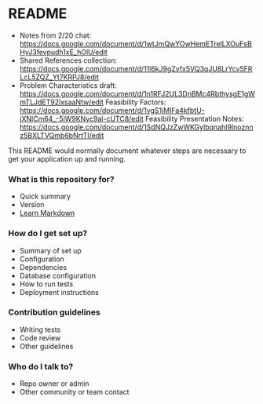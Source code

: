 # README #

* Notes from 2/20 chat: https://docs.google.com/document/d/1wtJmQwYOwHemETrelLXOuFsBHyJ3fevpudh1xE_hOlU/edit
* Shared References collection: https://docs.google.com/document/d/11l6kJ9gZvfx5VQ3qJU8LrYcv5FRLcL5ZQZ_Yt7KRPJ8/edit
* Problem Characteristics draft: https://docs.google.com/document/d/1n1RFJ2UL3DnBMc4RbthysgE1gWmTLJdET92lxsaaNtw/edit
Feasibility Factors: https://docs.google.com/document/d/1vgS1jMIFa4kfbtU-jXNlCm64_-5iW9KNyc9al-cUTC8/edit
Feasibility Presentation Notes: https://docs.google.com/document/d/1SdNQJzZwWKGylbqnahI9lnoznnz5BXLTVQmb6bNrtTI/edit

This README would normally document whatever steps are necessary to get your application up and running.

### What is this repository for? ###

* Quick summary
* Version
* [Learn Markdown](https://bitbucket.org/tutorials/markdowndemo)

### How do I get set up? ###

* Summary of set up
* Configuration
* Dependencies
* Database configuration
* How to run tests
* Deployment instructions

### Contribution guidelines ###

* Writing tests
* Code review
* Other guidelines

### Who do I talk to? ###

* Repo owner or admin
* Other community or team contact
